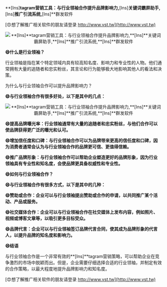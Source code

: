 **[Ins]**tagram营销工具：与行业领袖合作提升品牌影响力,**[Ins]**关键词霸屏助手,**[Ins]**推广引流系统,**[Ins]**群发软件

[😍想了解推广相关软件的朋友请登录 http://www.vst.tw](http://www.vst.tw)

 <center><img src="https://vst.tw/MP4/tuiguang/png/3.png" alt="**[Ins]**tagram营销工具：与行业领袖合作提升品牌影响力,**[Ins]**关键词霸屏助手,**[Ins]**推广引流系统,**[Ins]**群发软件"></center>

**😄什么是行业领袖？**

行业领袖是指在某个特定领域内具有较高知名度、影响力和专业性的人物。他们通常拥有大量的追随者和忠实粉丝，其言论和行为能够极大地影响其他人的看法和决策。

为什么与行业领袖合作可以提升品牌影响力？

**😄与行业领袖合作有很多好处，以下是其中的几点：**

 <center><img src="https://vst.tw/MP4/tuiguang/png/2.png" alt="**[Ins]**tagram营销工具：与行业领袖合作提升品牌影响力,**[Ins]**关键词霸屏助手,**[Ins]**推广引流系统,**[Ins]**群发软件"></center>

**😄提高品牌曝光率：行业领袖通常有大量的追随者和忠实粉丝，与他们合作可以使品牌获得更广泛的曝光和认可。**

**😄增加信任度和口碑：与行业领袖合作可以为品牌带来更高的信任度和口碑，因为消费者通常会认为与行业领袖合作的品牌更可信、更值得信赖。**

**😄推广品牌形象：与行业领袖合作可以帮助企业塑造更好的品牌形象，因为行业领袖具有专业性和知名度，会使品牌更具备权威性和专业性。**

**😄如何与行业领袖合作？**

**😄与行业领袖合作有很多方式，以下是其中的几种：**

**😄赞助或合作：企业可以与行业领袖提出赞助或合作的申请，以共同推广某个活动、产品或服务。**

**😄社交媒体合作：企业可以与行业领袖合作在社交媒体上发布内容，例如照片、视频或博客文章等，以吸引更多目标受众。**

**😄品牌代言：企业可以与行业领袖签订品牌代言合同，使其成为品牌形象的代言人，以提升品牌的知名度和影响力。**

**😄结语**

与行业领袖合作是一个非常有效的**[Ins]**tagram营销策略，可以帮助企业在竞争激烈的市场中脱颖而出。但是，企业需要仔细选择合适的行业领袖，并制定有效的合作策略，以最大程度地提升品牌影响力和知名度。

[😍想了解推广相关软件的朋友请登录 http://www.vst.tw](http://www.vst.tw)



